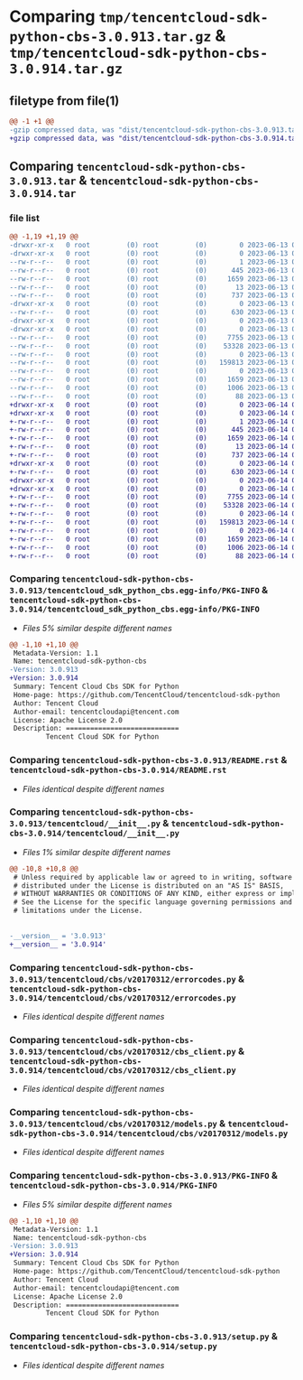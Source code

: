 # Comparing `tmp/tencentcloud-sdk-python-cbs-3.0.913.tar.gz` & `tmp/tencentcloud-sdk-python-cbs-3.0.914.tar.gz`

## filetype from file(1)

```diff
@@ -1 +1 @@
-gzip compressed data, was "dist/tencentcloud-sdk-python-cbs-3.0.913.tar", last modified: Tue Jun 13 02:06:08 2023, max compression
+gzip compressed data, was "dist/tencentcloud-sdk-python-cbs-3.0.914.tar", last modified: Wed Jun 14 00:20:46 2023, max compression
```

## Comparing `tencentcloud-sdk-python-cbs-3.0.913.tar` & `tencentcloud-sdk-python-cbs-3.0.914.tar`

### file list

```diff
@@ -1,19 +1,19 @@
-drwxr-xr-x   0 root         (0) root         (0)        0 2023-06-13 02:06:08.000000 tencentcloud-sdk-python-cbs-3.0.913/
-drwxr-xr-x   0 root         (0) root         (0)        0 2023-06-13 02:06:08.000000 tencentcloud-sdk-python-cbs-3.0.913/tencentcloud_sdk_python_cbs.egg-info/
--rw-r--r--   0 root         (0) root         (0)        1 2023-06-13 02:06:08.000000 tencentcloud-sdk-python-cbs-3.0.913/tencentcloud_sdk_python_cbs.egg-info/dependency_links.txt
--rw-r--r--   0 root         (0) root         (0)      445 2023-06-13 02:06:08.000000 tencentcloud-sdk-python-cbs-3.0.913/tencentcloud_sdk_python_cbs.egg-info/SOURCES.txt
--rw-r--r--   0 root         (0) root         (0)     1659 2023-06-13 02:06:08.000000 tencentcloud-sdk-python-cbs-3.0.913/tencentcloud_sdk_python_cbs.egg-info/PKG-INFO
--rw-r--r--   0 root         (0) root         (0)       13 2023-06-13 02:06:08.000000 tencentcloud-sdk-python-cbs-3.0.913/tencentcloud_sdk_python_cbs.egg-info/top_level.txt
--rw-r--r--   0 root         (0) root         (0)      737 2023-06-13 02:06:07.000000 tencentcloud-sdk-python-cbs-3.0.913/README.rst
-drwxr-xr-x   0 root         (0) root         (0)        0 2023-06-13 02:06:08.000000 tencentcloud-sdk-python-cbs-3.0.913/tencentcloud/
--rw-r--r--   0 root         (0) root         (0)      630 2023-06-13 02:06:07.000000 tencentcloud-sdk-python-cbs-3.0.913/tencentcloud/__init__.py
-drwxr-xr-x   0 root         (0) root         (0)        0 2023-06-13 02:06:08.000000 tencentcloud-sdk-python-cbs-3.0.913/tencentcloud/cbs/
-drwxr-xr-x   0 root         (0) root         (0)        0 2023-06-13 02:06:08.000000 tencentcloud-sdk-python-cbs-3.0.913/tencentcloud/cbs/v20170312/
--rw-r--r--   0 root         (0) root         (0)     7755 2023-06-13 02:06:07.000000 tencentcloud-sdk-python-cbs-3.0.913/tencentcloud/cbs/v20170312/errorcodes.py
--rw-r--r--   0 root         (0) root         (0)    53328 2023-06-13 02:06:07.000000 tencentcloud-sdk-python-cbs-3.0.913/tencentcloud/cbs/v20170312/cbs_client.py
--rw-r--r--   0 root         (0) root         (0)        0 2023-06-13 02:06:07.000000 tencentcloud-sdk-python-cbs-3.0.913/tencentcloud/cbs/v20170312/__init__.py
--rw-r--r--   0 root         (0) root         (0)   159813 2023-06-13 02:06:07.000000 tencentcloud-sdk-python-cbs-3.0.913/tencentcloud/cbs/v20170312/models.py
--rw-r--r--   0 root         (0) root         (0)        0 2023-06-13 02:06:07.000000 tencentcloud-sdk-python-cbs-3.0.913/tencentcloud/cbs/__init__.py
--rw-r--r--   0 root         (0) root         (0)     1659 2023-06-13 02:06:08.000000 tencentcloud-sdk-python-cbs-3.0.913/PKG-INFO
--rw-r--r--   0 root         (0) root         (0)     1006 2023-06-13 02:06:07.000000 tencentcloud-sdk-python-cbs-3.0.913/setup.py
--rw-r--r--   0 root         (0) root         (0)       88 2023-06-13 02:06:08.000000 tencentcloud-sdk-python-cbs-3.0.913/setup.cfg
+drwxr-xr-x   0 root         (0) root         (0)        0 2023-06-14 00:20:46.000000 tencentcloud-sdk-python-cbs-3.0.914/
+drwxr-xr-x   0 root         (0) root         (0)        0 2023-06-14 00:20:46.000000 tencentcloud-sdk-python-cbs-3.0.914/tencentcloud_sdk_python_cbs.egg-info/
+-rw-r--r--   0 root         (0) root         (0)        1 2023-06-14 00:20:46.000000 tencentcloud-sdk-python-cbs-3.0.914/tencentcloud_sdk_python_cbs.egg-info/dependency_links.txt
+-rw-r--r--   0 root         (0) root         (0)      445 2023-06-14 00:20:46.000000 tencentcloud-sdk-python-cbs-3.0.914/tencentcloud_sdk_python_cbs.egg-info/SOURCES.txt
+-rw-r--r--   0 root         (0) root         (0)     1659 2023-06-14 00:20:46.000000 tencentcloud-sdk-python-cbs-3.0.914/tencentcloud_sdk_python_cbs.egg-info/PKG-INFO
+-rw-r--r--   0 root         (0) root         (0)       13 2023-06-14 00:20:46.000000 tencentcloud-sdk-python-cbs-3.0.914/tencentcloud_sdk_python_cbs.egg-info/top_level.txt
+-rw-r--r--   0 root         (0) root         (0)      737 2023-06-14 00:20:46.000000 tencentcloud-sdk-python-cbs-3.0.914/README.rst
+drwxr-xr-x   0 root         (0) root         (0)        0 2023-06-14 00:20:46.000000 tencentcloud-sdk-python-cbs-3.0.914/tencentcloud/
+-rw-r--r--   0 root         (0) root         (0)      630 2023-06-14 00:20:46.000000 tencentcloud-sdk-python-cbs-3.0.914/tencentcloud/__init__.py
+drwxr-xr-x   0 root         (0) root         (0)        0 2023-06-14 00:20:46.000000 tencentcloud-sdk-python-cbs-3.0.914/tencentcloud/cbs/
+drwxr-xr-x   0 root         (0) root         (0)        0 2023-06-14 00:20:46.000000 tencentcloud-sdk-python-cbs-3.0.914/tencentcloud/cbs/v20170312/
+-rw-r--r--   0 root         (0) root         (0)     7755 2023-06-14 00:20:46.000000 tencentcloud-sdk-python-cbs-3.0.914/tencentcloud/cbs/v20170312/errorcodes.py
+-rw-r--r--   0 root         (0) root         (0)    53328 2023-06-14 00:20:46.000000 tencentcloud-sdk-python-cbs-3.0.914/tencentcloud/cbs/v20170312/cbs_client.py
+-rw-r--r--   0 root         (0) root         (0)        0 2023-06-14 00:20:46.000000 tencentcloud-sdk-python-cbs-3.0.914/tencentcloud/cbs/v20170312/__init__.py
+-rw-r--r--   0 root         (0) root         (0)   159813 2023-06-14 00:20:46.000000 tencentcloud-sdk-python-cbs-3.0.914/tencentcloud/cbs/v20170312/models.py
+-rw-r--r--   0 root         (0) root         (0)        0 2023-06-14 00:20:46.000000 tencentcloud-sdk-python-cbs-3.0.914/tencentcloud/cbs/__init__.py
+-rw-r--r--   0 root         (0) root         (0)     1659 2023-06-14 00:20:46.000000 tencentcloud-sdk-python-cbs-3.0.914/PKG-INFO
+-rw-r--r--   0 root         (0) root         (0)     1006 2023-06-14 00:20:46.000000 tencentcloud-sdk-python-cbs-3.0.914/setup.py
+-rw-r--r--   0 root         (0) root         (0)       88 2023-06-14 00:20:46.000000 tencentcloud-sdk-python-cbs-3.0.914/setup.cfg
```

### Comparing `tencentcloud-sdk-python-cbs-3.0.913/tencentcloud_sdk_python_cbs.egg-info/PKG-INFO` & `tencentcloud-sdk-python-cbs-3.0.914/tencentcloud_sdk_python_cbs.egg-info/PKG-INFO`

 * *Files 5% similar despite different names*

```diff
@@ -1,10 +1,10 @@
 Metadata-Version: 1.1
 Name: tencentcloud-sdk-python-cbs
-Version: 3.0.913
+Version: 3.0.914
 Summary: Tencent Cloud Cbs SDK for Python
 Home-page: https://github.com/TencentCloud/tencentcloud-sdk-python
 Author: Tencent Cloud
 Author-email: tencentcloudapi@tencent.com
 License: Apache License 2.0
 Description: ============================
         Tencent Cloud SDK for Python
```

### Comparing `tencentcloud-sdk-python-cbs-3.0.913/README.rst` & `tencentcloud-sdk-python-cbs-3.0.914/README.rst`

 * *Files identical despite different names*

### Comparing `tencentcloud-sdk-python-cbs-3.0.913/tencentcloud/__init__.py` & `tencentcloud-sdk-python-cbs-3.0.914/tencentcloud/__init__.py`

 * *Files 1% similar despite different names*

```diff
@@ -10,8 +10,8 @@
 # Unless required by applicable law or agreed to in writing, software
 # distributed under the License is distributed on an "AS IS" BASIS,
 # WITHOUT WARRANTIES OR CONDITIONS OF ANY KIND, either express or implied.
 # See the License for the specific language governing permissions and
 # limitations under the License.
 
 
-__version__ = '3.0.913'
+__version__ = '3.0.914'
```

### Comparing `tencentcloud-sdk-python-cbs-3.0.913/tencentcloud/cbs/v20170312/errorcodes.py` & `tencentcloud-sdk-python-cbs-3.0.914/tencentcloud/cbs/v20170312/errorcodes.py`

 * *Files identical despite different names*

### Comparing `tencentcloud-sdk-python-cbs-3.0.913/tencentcloud/cbs/v20170312/cbs_client.py` & `tencentcloud-sdk-python-cbs-3.0.914/tencentcloud/cbs/v20170312/cbs_client.py`

 * *Files identical despite different names*

### Comparing `tencentcloud-sdk-python-cbs-3.0.913/tencentcloud/cbs/v20170312/models.py` & `tencentcloud-sdk-python-cbs-3.0.914/tencentcloud/cbs/v20170312/models.py`

 * *Files identical despite different names*

### Comparing `tencentcloud-sdk-python-cbs-3.0.913/PKG-INFO` & `tencentcloud-sdk-python-cbs-3.0.914/PKG-INFO`

 * *Files 5% similar despite different names*

```diff
@@ -1,10 +1,10 @@
 Metadata-Version: 1.1
 Name: tencentcloud-sdk-python-cbs
-Version: 3.0.913
+Version: 3.0.914
 Summary: Tencent Cloud Cbs SDK for Python
 Home-page: https://github.com/TencentCloud/tencentcloud-sdk-python
 Author: Tencent Cloud
 Author-email: tencentcloudapi@tencent.com
 License: Apache License 2.0
 Description: ============================
         Tencent Cloud SDK for Python
```

### Comparing `tencentcloud-sdk-python-cbs-3.0.913/setup.py` & `tencentcloud-sdk-python-cbs-3.0.914/setup.py`

 * *Files identical despite different names*

